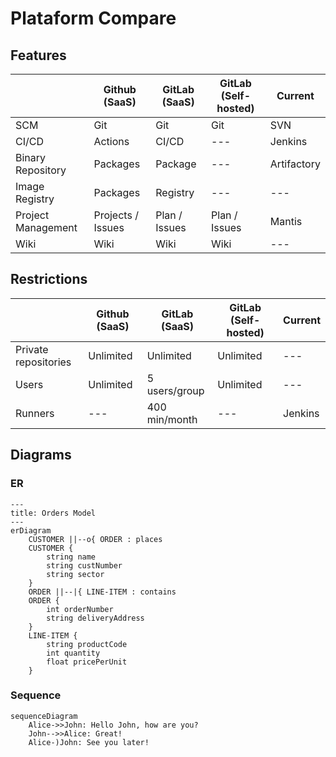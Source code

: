 # Plataform Compare

## Features

|                    | Github (SaaS)     | GitLab (SaaS) | GitLab (Self-hosted) | Current     |
|--------------------|-------------------|---------------|----------------------|-------------|
| SCM                | Git               | Git           | Git                  | SVN         |
| CI/CD              | Actions           | CI/CD         | ---                  | Jenkins     |
| Binary Repository  | Packages          | Package       | ---                  | Artifactory |
| Image Registry     | Packages          | Registry      | ---                  | ---         |
| Project Management | Projects / Issues | Plan / Issues | Plan / Issues        | Mantis      |
| Wiki               | Wiki              | Wiki          | Wiki                 | ---         |

## Restrictions

|                      | Github (SaaS) | GitLab (SaaS) | GitLab (Self-hosted) | Current |
|----------------------|---------------|---------------|----------------------|---------|
| Private repositories | Unlimited     | Unlimited     | Unlimited            | ---     |
| Users                | Unlimited     | 5 users/group | Unlimited            | ---     |
| Runners              | ---           | 400 min/month | ---                  | Jenkins |

## Diagrams

### ER

```mermaid
---
title: Orders Model
---
erDiagram
    CUSTOMER ||--o{ ORDER : places
    CUSTOMER {
        string name
        string custNumber
        string sector
    }
    ORDER ||--|{ LINE-ITEM : contains
    ORDER {
        int orderNumber
        string deliveryAddress
    }
    LINE-ITEM {
        string productCode
        int quantity
        float pricePerUnit
    }
```

### Sequence

```mermaid
sequenceDiagram
    Alice->>John: Hello John, how are you?
    John-->>Alice: Great!
    Alice-)John: See you later!
```

